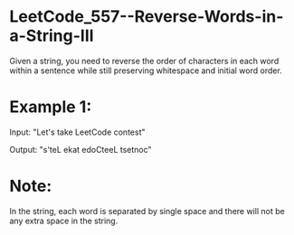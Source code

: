 # LeetCode_557--Reverse-Words-in-a-String-III

Given a string, you need to reverse the order of characters in each word within a sentence while still preserving whitespace and initial word order.

# Example 1:

Input: "Let's take LeetCode contest"

Output: "s'teL ekat edoCteeL tsetnoc"

# Note: 

In the string, each word is separated by single space and there will not be any extra space in the string.
